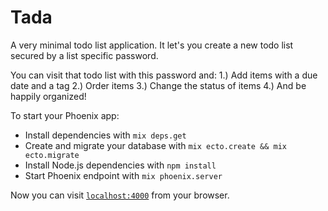 # Tada

A very minimal todo list application.
It let's you  create a new todo list secured by a list specific password.

You can visit that todo list with this password and:
1.) Add items with a due date and a tag
2.) Order items
3.) Change the status of items
4.) And be happily organized!

To start your Phoenix app:

  * Install dependencies with `mix deps.get`
  * Create and migrate your database with `mix ecto.create && mix ecto.migrate`
  * Install Node.js dependencies with `npm install`
  * Start Phoenix endpoint with `mix phoenix.server`

Now you can visit [`localhost:4000`](http://localhost:4000) from your browser.
